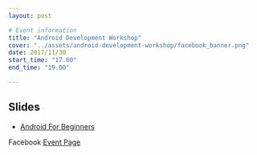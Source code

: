 ```yaml
---
layout: post

# Event information
title: "Android Development Workshop"
cover: "../assets/android-development-workshop/facebook_banner.png"
date: 2017/11/30
start_time: "17.00"
end_time: "19.00"

---
```


## Slides

* [Android For Beginners](../assets/android-development-workshop/android-for-beginners.pptx)

Facebook [Event Page](https://www.facebook.com/events/115038012523801)
